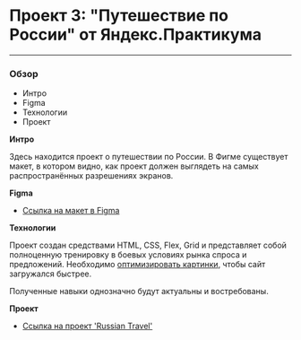 # Проект 3: "Путешествие по России" от Яндекс.Практикума
___

### Обзор
* Интро
* Figma
* Технологии
* Проект

**Интро**

Здесь находится проект о путешествии по России.
В Фигме существует макет, в котором видно, как проект должен выглядеть на самых распространённых разрешениях экранов.

**Figma**

* [Ссылка на макет в Figma](https://www.figma.com/file/5S2WSbEFL6awjVWJ0NWL8Q/Sprint-3_-Russia-_-desktop-mobile?node-id=28503%3A0)

**Технологии**

Проект создан средствами HTML, CSS, Flex, Grid и представляет собой полноценную тренировку в боевых условиях рынка спроса и предложений.
Необходимо [оптимизировать картинки](https://tinypng.com/), чтобы сайт загружался быстрее.

Полученные навыки однозначно будут актуальны и востребованы.

**Проект**

* [Ссылка на проект 'Russian Travel'](https://whodef.github.io/russian-travel/)